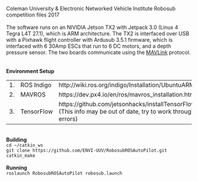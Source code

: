 Coleman University & Electronic Networked Vehicle Institute
Robosub competition files 2017
<br/>
<br/>
The software runs on an NIVIDIA Jetson TX2 with Jetpack 3.0 (Linux 4 Tegra L4T 27.1), which is ARM architecture.
The TX2 is interfaced over USB with a Pixhawk flight controller with Ardusub 3.5.1 firmware, which is interfaced with 6 30Amp ESCs that run to 6 DC motors, and a depth pressure sensor. The two boards communicate using the <a href="http://qgroundcontrol.org/mavlink/start">MAVLink</a> protocol.
<br/>
<br/>
<br/>
<strong>Environment Setup</strong>
<br>
<table>
  <tr>
    <td>1.</td>
    <td>ROS Indigo</td>
    <td>http://wiki.ros.org/indigo/Installation/UbuntuARM</td>
  </tr>
  <tr>
    <td>2.</td>
    <td>MAVROS</td>
    <td>https://dev.px4.io/en/ros/mavros_installation.html</td>
  </tr>
  <tr>
    <td>3.</td>
    <td>TensorFlow</td>
    <td>https://github.com/jetsonhacks/installTensorFlowTX2<br/>(This info may be out of date, try to work through errors)</td>
  </tr>
</table>
<br/>
<strong>Building</strong>
<br/>
<code>cd ~/catkin_ws</code>
<br/>
<code>git clone https://github.com/ENVI-UUV/RobosubROSAutoPilot.git</code>
</br>
<code>catkin_make</code>
<br/>
<br/>
<strong>Running</strong>
<br/>
<code>roslaunch RobosubROSAutoPilot robosub.launch</code>
